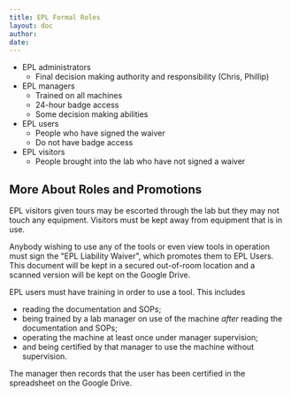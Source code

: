 ```yaml
---
title: EPL Formal Roles
layout: doc
author: 
date: 
---
```


- EPL administrators
	- Final decision making authority and responsibility (Chris, Phillip)
- EPL managers
	- Trained on all machines
	- 24-hour badge access
	- Some decision making abilities
- EPL users
	- People who have signed the waiver
	- Do not have badge access
- EPL visitors
	-  People brought into the lab who have not signed a waiver

## More About Roles and Promotions
EPL visitors given tours may be escorted through the lab but they may not touch any equipment.
Visitors must be kept away from equipment that is in use.

Anybody wishing to use any of the tools or even view tools in operation must sign the "EPL Liability Waiver", which promotes them to EPL Users. 
This document will be kept in a secured out-of-room location and a scanned version will be kept on the Google Drive.

EPL users must have training in order to use a tool. 
This includes
- reading the documentation and SOPs;
- being trained by a lab manager on use of the machine *after* reading the documentation and SOPs;
- operating the machine at least once under manager supervision;
- and being certified by that manager to use the machine without supervision.

The manager then records that the user has been certified in the spreadsheet on the Google Drive.
